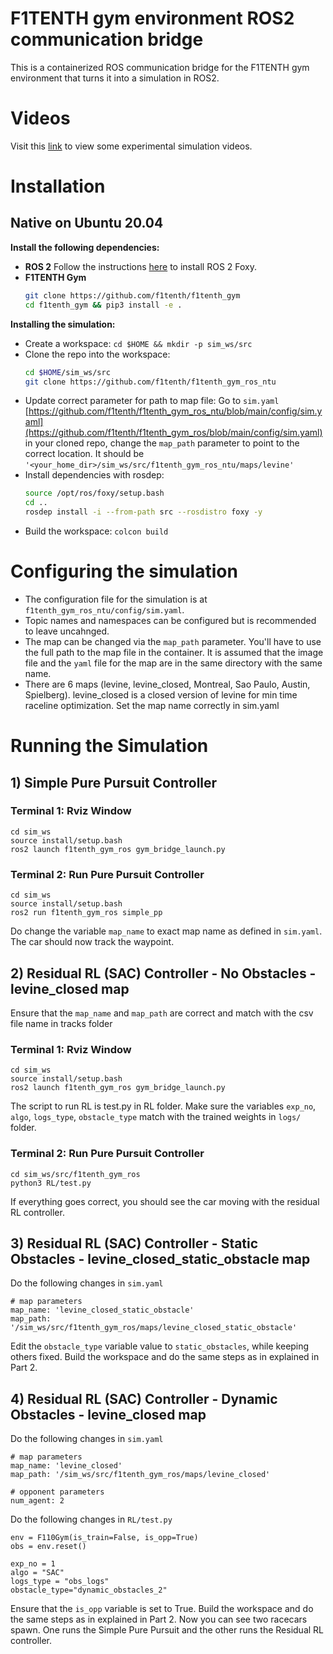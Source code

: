 # F1TENTH gym environment ROS2 communication bridge
This is a containerized ROS communication bridge for the F1TENTH gym environment that turns it into a simulation in ROS2.

# Videos
Visit this [link](https://drive.google.com/drive/folders/1RMp3XNFU-OyIrURzH7ZhI1Ggcmpawvg-?usp=drive_link) to view some experimental simulation videos.

# Installation

## Native on Ubuntu 20.04

**Install the following dependencies:**
- **ROS 2** Follow the instructions [here](https://docs.ros.org/en/foxy/Installation.html) to install ROS 2 Foxy.
- **F1TENTH Gym**
  ```bash
  git clone https://github.com/f1tenth/f1tenth_gym
  cd f1tenth_gym && pip3 install -e .
  ```

**Installing the simulation:**
- Create a workspace: ```cd $HOME && mkdir -p sim_ws/src```
- Clone the repo into the workspace:
  ```bash
  cd $HOME/sim_ws/src
  git clone https://github.com/f1tenth/f1tenth_gym_ros_ntu
  ```
- Update correct parameter for path to map file:
  Go to `sim.yaml` [https://github.com/f1tenth/f1tenth_gym_ros_ntu/blob/main/config/sim.yaml](https://github.com/f1tenth/f1tenth_gym_ros/blob/main/config/sim.yaml) in your cloned repo, change the `map_path` parameter to point to the correct location. It should be `'<your_home_dir>/sim_ws/src/f1tenth_gym_ros_ntu/maps/levine'`
- Install dependencies with rosdep:
  ```bash
  source /opt/ros/foxy/setup.bash
  cd ..
  rosdep install -i --from-path src --rosdistro foxy -y
  ```
- Build the workspace: ```colcon build```

# Configuring the simulation
- The configuration file for the simulation is at `f1tenth_gym_ros_ntu/config/sim.yaml`.
- Topic names and namespaces can be configured but is recommended to leave uncahnged.
- The map can be changed via the `map_path` parameter. You'll have to use the full path to the map file in the container. It is assumed that the image file and the `yaml` file for the map are in the same directory with the same name.
- There are 6 maps (levine, levine_closed, Montreal, Sao Paulo, Austin, Spielberg). levine_closed is a closed version of levine for min time raceline optimization. Set the map name correctly in sim.yaml

# Running the Simulation
## 1) Simple Pure Pursuit Controller

### Terminal 1: Rviz Window
```
cd sim_ws
source install/setup.bash
ros2 launch f1tenth_gym_ros gym_bridge_launch.py
```

### Terminal 2: Run Pure Pursuit Controller
```
cd sim_ws
source install/setup.bash
ros2 run f1tenth_gym_ros simple_pp
```
Do change the variable `map_name` to exact map name as defined in `sim.yaml`. The car should now track the waypoint.

## 2) Residual RL (SAC) Controller - No Obstacles - levine_closed map

Ensure that the `map_name` and `map_path` are correct and match with the csv file name in tracks folder

### Terminal 1: Rviz Window
```
cd sim_ws
source install/setup.bash
ros2 launch f1tenth_gym_ros gym_bridge_launch.py
```
The script to run RL is test.py in RL folder. Make sure the variables `exp_no`, `algo`, `logs_type`, `obstacle_type` match with the trained weights in `logs/` folder.

### Terminal 2: Run Pure Pursuit Controller
```
cd sim_ws/src/f1tenth_gym_ros
python3 RL/test.py
```
If everything goes correct, you should see the car moving with the residual RL controller.

## 3) Residual RL (SAC) Controller - Static Obstacles - levine_closed_static_obstacle map

Do the following changes in `sim.yaml` 
```
# map parameters
map_name: 'levine_closed_static_obstacle'
map_path: '/sim_ws/src/f1tenth_gym_ros/maps/levine_closed_static_obstacle'
```
Edit the `obstacle_type` variable value to `static_obstacles`, while keeping others fixed. Build the workspace and do the same steps as in explained in Part 2.

## 4) Residual RL (SAC) Controller - Dynamic Obstacles - levine_closed map

Do the following changes in `sim.yaml` 
```
# map parameters
map_name: 'levine_closed'
map_path: '/sim_ws/src/f1tenth_gym_ros/maps/levine_closed'

# opponent parameters
num_agent: 2
```

Do the following changes in `RL/test.py`
```
env = F110Gym(is_train=False, is_opp=True)
obs = env.reset()

exp_no = 1
algo = "SAC"
logs_type = "obs_logs"
obstacle_type="dynamic_obstacles_2"
```
Ensure that the `is_opp` variable is set to True. Build the workspace and do the same steps as in explained in Part 2. Now you can see two racecars spawn. One runs the Simple Pure Pursuit and the other runs the Residual RL controller.
